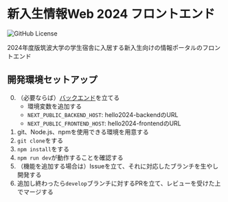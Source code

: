# 新入生情報Web 2024 フロントエンド
![GitHub License](https://img.shields.io/github/license/ZDK-UTsukuba/hello2024-frontend)

2024年度版筑波大学の学生宿舎に入居する新入生向けの情報ポータルのフロントエンド

## 開発環境セットアップ
0. （必要ならば）[バックエンド](https://github.com/ZDK-UTsukuba/hello2024-backend)を立てる
    * 環境変数を追加する
    * `NEXT_PUBLIC_BACKEND_HOST`: hello2024-backendのURL
    * `NEXT_PUBLIC_FRONTEND_HOST`: hello2024-frontendのURL
1. git、Node.js、npmを使用できる環境を用意する
2. `git clone`をする
3. `npm install`をする
4. `npm run dev`が動作することを確認する
5. （機能を追加する場合は）Issueを立て、それに対応したブランチを生やし開発する
6. 追加し終わったら`develop`ブランチに対するPRを立て、レビューを受けた上でマージする
